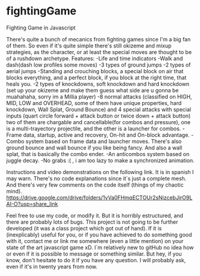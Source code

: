 # fightingGame
Fighting Game in Javascript

There's quite a bunch of mecanics from fighting games since I'm a big fan of them. So even if it's quite simple there's still okizeme and mixup strategies, as the character, or at least the special moves are thought to be of a rushdown archetype.
Features:
-Life and time indicators
-Walk and dash(dash low profiles some moves)
-3 types of ground jumps
-2 types of aerial jumps
-Standing and crouching blocks, a special block on air that blocks everything, and a perfect block, if you block at the right time, that heals you.
-2 types of knockdowns, soft knockdown and hard knockdown (set up your okizeme and make them guess what side are u gonna be muahahaha, sorry im a Millia player) 
-8 normal attacks (classified on HIGH, MID, LOW and OVERHEAD, some of them have unique properties, hard knockdown, Wall Splat, Ground Bounce) and 4 special attacks with special inputs (quart circle forward + attack button  or twice down + attack button) two of them are chargable and cancellable(for combos and pressure), one is a multi-trayectory projectile, and the other is a launcher for combos.
-Frame data, startup, active and recovery, On-hit and On-block advantage.
-Combo system based on frame data and launcher moves. There's also ground bounce and wall bounce if you like being fancy. And also a wall splat, that is basically the combo ender.
-An anticombos system based on juggle decay.
-No grabs :( , i am too lazy to make a synchronized animation.

Instructions and video demonstrations on the following link. It is in spanish I may warn. There's no code explanations since it´s just a complete mesh. And there's very few comments on the code itself (things of my chaotic mind).
https://drive.google.com/drive/folders/1yVa0FHmqECTOUr2sNjzcebJirO9LAI-O?usp=share_link


Feel free to use my code, or modify it. But it is horribly estructured, and there are probably lots of bugs. This project is not going to be further developed (it was a class project which got out of hand). If it is (inexplicably) useful for you, or if you have achieved to do something good with it, contact me or link me somewhere (even a little mention) on your state of the art javascript game xD. 
I´m relatively new to gitHub no idea how or even if it is possible to message or something similar. But hey, if you know, don't hesitate to do it if you have any question. I will probably ask, even if it's in twenty years from now.
